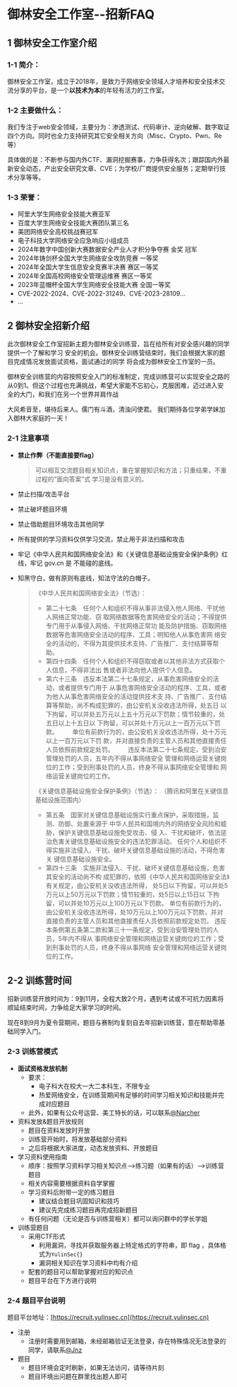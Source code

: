 # 御林安全工作室--招新FAQ

## 1 御林安全工作室介绍

### 1-1 简介：

御林安全工作室，成立于2018年，是致力于网络安全领域人才培养和安全技术交流分享的平台，是一个**以技术为本**的年轻有活力的工作室。

### 1-2 主要做什么：

我们专注于web安全领域，主要分为：渗透测试、代码审计、逆向破解、数字取证四个方向。同时也全力支持研究其它安全相关方向（Misc、Crypto、Pwn、Re等）

具体做的是：不断参与国内外CTF、漏洞挖掘赛事，力争获得名次；跟踪国内外最新安全动态，产出安全研究文章、CVE；为学校/厂商提供安全服务；定期举行技术分享等等。

### 1-3 荣誉：

- 阿里大学生网络安全技能大赛亚军 
- 百度大学生网络安全技能大赛团队第三名
- 美团网络安全高校挑战赛冠军
- 电子科技大学网络安全应急响应小组成员
- 2024年数字中国创新大赛数据安全产业人才积分争夺赛  金奖 冠军
- 2024年铸剑杯全国大学生网络安全攻防竞赛 一等奖
- 2024年全国大学生信息安全竞赛半决赛 赛区一等奖
- 2024年全国高校网络安全管理运维赛 赛区一等奖
- 2023年蓝帽杯全国大学生网络安全技能大赛 全国一等奖
- CVE-2022-2024、CVE-2022-31249、CVE-2023-28109...  
- ...

## 2 御林安全招新介绍

​	此次御林安全工作室招新主题为御林安全训练营，旨在给所有对安全感兴趣的同学提供一个了解和学习 安全的机会。御林安全训练营结束时，我们会根据大家的题目完成情况发放面试资格，面试通过的同学 将会成为御林安全工作室的一员。

​	御林安全训练营的内容按照安全入门的标准制定，完成训练营可以实现安全之路的从0到1。但这个过程也充满挑战，希望大家能不忘初心，克服困难，迈过进入安全的大门，和我们在另一个世界并肩作战

大风希音至，堪待后来人。儒门有斗酒，清浊问使君。 我们期待各位学弟学妹加入御林大家庭的一天！

### 2-1 注意事项

- **禁止作弊（不能直接要flag）**

  > 可以相互交流题目相关知识点，重在掌握知识和方法；只重结果，不重过程的“面向答案”式 学习是没有意义的。

- 禁止扫描/攻击平台

- 禁止破坏题目环境

- 禁止借助题目环境攻击其他同学

- 所有提供的学习资料仅供学习交流，禁止用于非法扫描和攻击

- 牢记《中华人民共和国网络安全法》和《关键信息基础设施安全保护条例》红线，牢记 gov.cn 是 不能碰的底线。

- 知黑守白，做有原则有底线，知法守法的白帽子。

  > 《中华人民共和国网络安全法》（节选）：
  >
  > - 第二十七条　任何个人和组织不得从事非法侵入他人网络、干扰他人网络正常功能、窃 取网络数据等危害网络安全的活动；不得提供专门用于从事侵入网络、干扰网络正常功 能及防护措施、窃取网络数据等危害网络安全活动的程序、工具；明知他人从事危害网 络安全的活动的，不得为其提供技术支持、广告推广、支付结算等帮助。 
  > - 第四十四条　任何个人和组织不得窃取或者以其他非法方式获取个人信息，不得非法出 售或者非法向他人提供个人信息。
  > - 第六十三条　违反本法第二十七条规定，从事危害网络安全的活动，或者提供专门用于 从事危害网络安全活动的程序、工具，或者为他人从事危害网络安全的活动提供技术支 持、广告推广、支付结算等帮助，尚不构成犯罪的，由公安机关没收违法所得，处五日 以下拘留，可以并处五万元以上五十万元以下罚款；情节较重的，处五日以上十五日以 下拘留，可以并处十万元以上一百万元以下罚款。 　　单位有前款行为的，由公安机关没收违法所得，处十万元以上一百万元以下罚 款，并对直接负责的主管人员和其他直接责任人员依照前款规定处罚。 　　违反本法第二十七条规定，受到治安管理处罚的人员，五年内不得从事网络安全 管理和网络运营关键岗位的工作；受到刑事处罚的人员，终身不得从事网络安全管理和 网络运营关键岗位的工作。 
  >
  > 《关键信息基础设施安全保护条例》（节选）： （腾讯和阿里在关键信息基础设施范围内）
  >
  > - 第五条　国家对关键信息基础设施实行重点保护，采取措施，监测、防御、处置来源于 中华人民共和国境内外的网络安全风险和威胁，保护关键信息基础设施免受攻击、侵 入、干扰和破坏，依法惩治危害关键信息基础设施安全的违法犯罪活动。 任何个人和组织不得实施非法侵入、干扰、破坏关键信息基础设施的活动，不得危害关 键信息基础设施安全。
  > - 第四十三条　实施非法侵入、干扰、破坏关键信息基础设施，危害其安全的活动尚不构 成犯罪的，依照《中华人民共和国网络安全法》有关规定，由公安机关没收违法所得， 处5日以下拘留，可以并处5万元以上50万元以下罚款；情节较重的，处5日以上15日以 下拘留，可以并处10万元以上100万元以下罚款。 单位有前款行为的，由公安机关没收违法所得，处10万元以上100万元以下罚款，并对 直接负责的主管人员和其他直接责任人员依照前款规定处罚。 违反本条例第五条第二款和第三十一条规定，受到治安管理处罚的人员，5年内不得从 事网络安全管理和网络运营关键岗位的工作；受到刑事处罚的人员，终身不得从事网络 安全管理和网络运营关键岗位的工作。

## 2-2 训练营时间

招新训练营开放时间为：9到11月，全程大致2个月，遇到考试或不可抗力因素将顺延结束时间，力争给足大家学习的时间。

现在8到9月为夏令营期间，题目与赛制均复刻自去年招新训练营，意在帮助零基础同学入门。

### 2-3 训练营模式

- **面试资格发放机制**
  - 要求：
    - 电子科大在校大一大二本科生，不限专业
    - 热爱网络安全，在训练营期间有足够的时间学习相关知识和技能并完成对应题目
  - 此外，如果有公众号运营、美工特长的话，可以联系[@Narcher](mailto://2732657517@qq.com)
- 资料发放&题目开放规则
  - 题目在资料发放时开放 
  - 训练营开始时，将发放基础部分资料 
  - 之后将根据大家进度，动态发放资料、开放题目
- 学习资料使用指南
  - 顺序：按照学习资料学习相关知识点-->练习题（如果有的话）-->训练营题目
  - 相关内容需要根据资料自学掌握
  - 学习资料后附带一定的练习题目
    - 建议结合题目巩固知识和技巧
    - 建议先完成练习题目再完成招新题目
  - 有任何问题（无论是否与训练营相关）都可以询问群中的学长学姐
- 训练营题目
  - 采用CTF形式
    - 利用漏洞，寻找并获取服务器上特定格式的字符串，即 flag ，具体格式为`YulinSec{}`
    - 漏洞相关知识在学习资料中均有介绍
  - 配套的题目可以帮助掌握对应的知识点
  - 题目平台在下方进行说明

### 2-4 题目平台说明

题目平台地址：[https://recruit.yulinsec.cn](https://recruit.yulinsec.cn)

- 注册
    - 注册时需要用到邮箱，未经邮箱验证无法登录，存在特殊情况无法登录的同学，请联系[@Jnz](mailto:ycjunjie@qq.com)
- 题目
    - 题目环境会定时刷新，如果无法访问，请等待片刻
    - 题目环境出问题在群里找出题人即可
